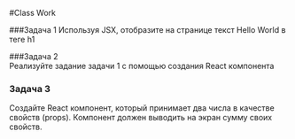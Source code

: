 #Class Work 

###Задача 1 
Используя JSX, отобразите на странице текст Hello World в теге h1

###Задача 2  
Реализуйте задание задачи 1 с помощью создания React компонента 

### Задача 3 
Создайте React компонент,  который принимает два числа в качестве свойств (props). Компонент должен выводить на экран сумму своих свойств. 
